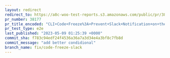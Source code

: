 ```yaml
---
layout: redirect
redirect_to: https://a8c-woo-test-reports.s3.amazonaws.com/public/pr/38177/e2e/index.html
pr_number: 38177
pr_title_encoded: "CLI+Code+Freeze%3A+Prevent+Slack+Notification+on+the+wrong+day"
pr_test_type: e2e
last_published: "2023-05-09 01:25:39 +0000"
commit_sha: f783c94edf24f4536a36a7a3d34e4a3bf8c7fb8d
commit_message: "add better condidional"
branch_name: fix/code-freeze-slack
---
```

